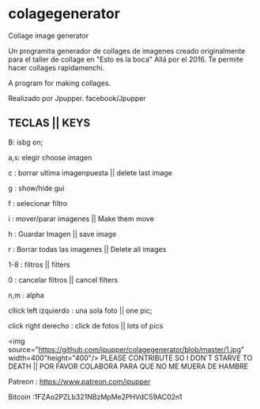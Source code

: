 # colagegenerator
Collage image generator

Un programita generador de collages de imagenes creado originalmente para el taller de collage en "Esto es la boca" Allá por el 2016. Te permite hacer collages rapidamenchi.

A program for making collages.

Realizado por Jpupper.
facebook/Jpupper

<h2>TECLAS || KEYS</h2>
B: isbg on;

a,s: elegir choose imagen

c : borrar ultima imagenpuesta || delete last image

g : show/hide gui

f : selecionar filtro 

i : mover/parar imagenes || Make them move

h : Guardar Imagen || save image

r : Borrar todas las imagenes || Delete all images

1-8 : filtros || filters

0 : cancelar filtros || cancel filters

n,m : alpha

cllick left izquierdo : una sola foto || one pic;

click right derecho : click de fotos  || lots of pics


<img source="https://github.com/jpupper/colagegenerator/blob/master/1.jpg" width=400"height="400"/>
PLEASE CONTRIBUTE SO I DON´T STARVE TO DEATH || POR FAVOR COLABORA PARA QUE NO ME MUERA DE HAMBRE

Patreon : https://www.patreon.com/jpupper

Bitcoin :1FZAo2PZLb321NBzMpMe2PHVdC59AC02n1
